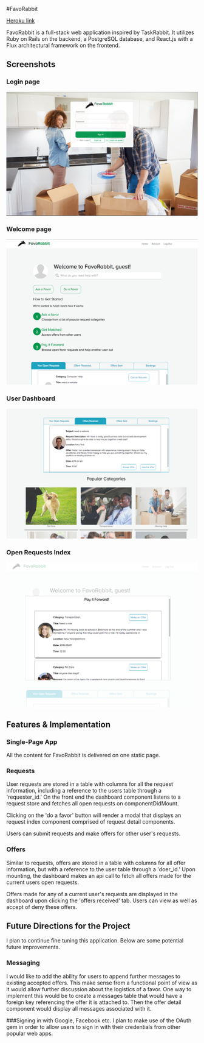
#FavoRabbit

[Heroku link][heroku]

[heroku]: http://www.favorabbit.herokuapp.com

FavoRabbit is a full-stack web application inspired by TaskRabbit. It utilizes Ruby on Rails on the backend, a PostgreSQL database, and React.js with a Flux architectural framework on the frontend.

## Screenshots

### Login page
![login_screen](app/assets/images/login_screen.png "Login Page")

### Welcome page
![welcome_screen](app/assets/images/welcome_screen.png "Welcome Page")

### User Dashboard 
![dashboard_screen](app/assets/images/dashboard.png "Dashboard")

### Open Requests Index
![request_index](app/assets/images/request_index.png "Request Index")

## Features & Implementation

### Single-Page App
  All the content for FavoRabbit is delivered on one static page.

### Requests
  User requests are stored in a table with columns for all the request information, including a reference to the
  users table through a 'requester_id.' On the front end the dashboard component listens to a request store and
  fetches all open requests on componentDidMount.

  Clicking on the 'do a favor' button will render a modal that displays an request index component comprised of
  request detail components.

  Users can submit requests and make offers for other user's requests.

### Offers
  Similar to requests, offers are stored in a table with columns for all offer information, but with a reference
  to the user table through a 'doer_id.' Upon mounting, the dashboard makes an api call to fetch all offers made for
  the current users open requests.

  Offers made for any of a current user's requests are displayed in the dashboard upon clicking the 'offers received' tab. Users can view as well as accept of deny these offers.

## Future Directions for the Project
  I plan to continue fine tuning this application. Below are some potential future improvements.

### Messaging  
  I would like to add the ability for users to append further messages to existing accepted offers. This make sense from a functional point of view as it would allow further discussion about the logistics of a favor. One way to implement this would be to create a messages table that would have a foreign key referencing the offer it is attached to. Then the offer detail component would display all messages associated with it.

###Signing in with Google, Facebook etc.
  I plan to make use of the OAuth gem in order to allow users to sign in with their credentials from other popular
  web apps.
